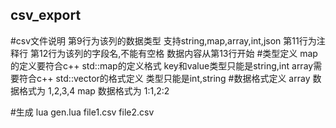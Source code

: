 ## csv_export
#csv文件说明
第9行为该列的数据类型 支持string,map,array,int,json
第11行为注释行
第12行为该列的字段名,不能有空格
数据内容从第13行开始
#类型定义
map的定义要符合c++ std::map的定义格式 key和value类型只能是string,int
array需要符合c++ std::vector的格式定义 类型只能是int,string
#数据格式定义
array 数据格式为 1,2,3,4 
map 数据格式为 1:1,2:2 

#生成
lua gen.lua file1.csv file2.csv 
